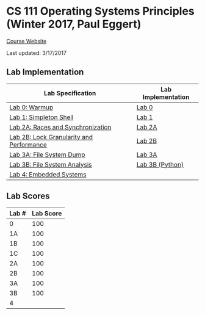 # CS 111 Operating Systems Principles (Winter 2017, Paul Eggert)

[Course Website](http://web.cs.ucla.edu/classes/winter17/cs111/index.html)

Last updated: 3/17/2017

## Lab Implementation
Lab Specification | Lab Implementation
----------------- | ------------------
[Lab 0: Warmup](http://web.cs.ucla.edu/classes/winter17/cs111/labs/project0.html) | [Lab 0](https://github.com/jerrylzy/CS111/tree/master/Lab/Lab0)
[Lab 1: Simpleton Shell](http://web.cs.ucla.edu/classes/winter17/cs111/assign/lab1.html) | [Lab 1](https://github.com/jerrylzy/CS111/tree/master/Lab/Lab1) 
[Lab 2A: Races and Synchronization](http://web.cs.ucla.edu/classes/winter17/cs111/labs/CS111newProject2A.html) | [Lab 2A](https://github.com/jerrylzy/CS111/tree/master/Lab/Lab2/Lab2A)  
[Lab 2B: Lock Granularity and Performance](http://web.cs.ucla.edu/classes/winter17/cs111/labs/CS111newProject2B.html) | [Lab 2B](https://github.com/jerrylzy/CS111/tree/master/Lab/Lab2/Lab2B) 
[Lab 3A: File System Dump](http://web.cs.ucla.edu/classes/winter17/cs111/assign/cs111_project3A.html) | [Lab 3A](https://github.com/jerrylzy/CS111/tree/master/Lab/Lab3/Lab3A)
[Lab 3B: File System Analysis](http://web.cs.ucla.edu/classes/winter17/cs111/assign/cs111_project3B.html) | [Lab 3B (Python)](https://github.com/jerrylzy/CS111/tree/master/Lab/Lab3/Lab3B)
[Lab 4: Embedded Systems](http://web.cs.ucla.edu/classes/winter17/cs111/labs/Project4.html) | 

## Lab Scores
Lab # | Lab Score
----- | ---------
0 | 100
1A | 100
1B | 100
1C | 100
2A | 100
2B | 100
3A | 100
3B | 100
4  |

